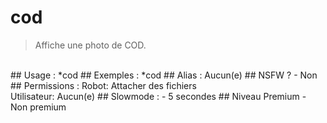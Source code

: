 # cod

> Affiche une photo de COD.

<br>
## Usage :
*cod
## Exemples :
*cod
## Alias :
Aucun(e)
## NSFW ?
- Non
## Permissions :
Robot: Attacher des fichiers
<br>
Utilisateur: Aucun(e)
## Slowmode :
- 5 secondes
## Niveau Premium
- Non premium